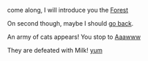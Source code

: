 come along, I will introduce you the [Forest](../forest/forest.md)

On second though, maybe I should [go back](../marshmallow.md).

An army of cats appears! You stop to [Aaawww](https://www.reddit.com/r/cats/)

They are defeated with Milk! [yum](https://d2pu2bk1b66iw6.cloudfront.net/photos/2015/02/25/6-94379-catmilk8-1424893622.jpg)